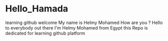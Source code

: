 # Hello_Hamada
learning github
welcome My name is Helmy Mohamed How are you ?
Hello to everybody out there I'm Helmy Mohamed from Egypt this Repo is dedicated for learning github platform
